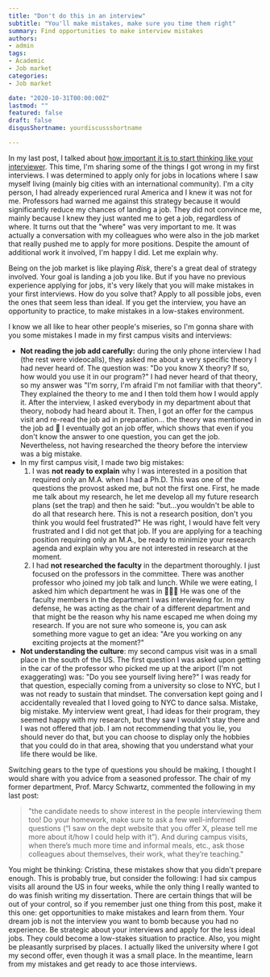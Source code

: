 ```yaml
---
title: "Don't do this in an interview"
subtitle: "You'll make mistakes, make sure you time them right"
summary: Find opportunities to make interview mistakes
authors:
- admin
tags:
- Academic
- Job market
categories:
- Job market

date: "2020-10-31T00:00:00Z"
lastmod: ""
featured: false
draft: false
disqusShortname: yourdiscussshortname

---
```


In my last post, I talked about [how important it is to start thinking like your interviewer](https://crislozano.me/post/interview-mindset/). This time, I'm sharing some of the things I got wrong in my first interviews. I was determined to apply only for jobs in locations where I saw myself living (mainly big cities with an international community). I'm a city person, I had already experienced rural America and I knew it was not for me. Professors had warned me against this strategy because it would significantly reduce my chances of landing a job. They did not convince me, mainly because I knew they just wanted me to get a job, regardless of where. It turns out that the "where" was very important to me. It was actually a conversation with my colleagues who were also in the job market that really pushed me to apply for more positions. Despite the amount of additional work it involved, I'm happy I did. Let me explain why. 

Being on the job market is like playing *Risk*, there's a great deal of strategy involved. Your goal is landing a job you like. But if you have no previous experience applying for jobs, it's very likely that you will make mistakes in your first interviews. How do you solve that? Apply to all possible jobs, even the ones that seem less than ideal. If you get the interview, you have an opportunity to practice, to make mistakes in a low-stakes environment. 

I know we all like to hear other people's miseries, so I'm gonna share with you some mistakes I made in my first campus visits and interviews:

- **Not reading the job add carefully:** during the only phone interview I had (the rest were videocalls), they asked me about a very specific theory I had never heard of. The question was: "Do you know X theory? If so, how would you use it in our program?" I had never heard of that theory, so my answer was "I'm sorry, I'm afraid I'm not familiar with that theory". They explained the theory to me and I then told them how I would apply it. After the interview, I asked everybody in my department about that theory, nobody had heard about it. Then, I got an offer for the campus visit and re-read the job ad in preparation... the theory was mentioned in the job ad 😬 I eventually got an job offer, which shows that even if you don't know the answer to one question, you can get the job. Nevertheless, not having researched the theory before the interview was a big mistake.
- In my first campus visit, I made two big mistakes:
    1. I was **not ready to explain** why I was interested in a position that required only an M.A. when I had a Ph.D. This was one of the questions the provost asked me, but not the first one. First, he made me talk about my research, he let me develop all my future research plans (set the trap) and then he said: "but...you wouldn't be able to do all that research here. This is not a research position, don't you think you would feel frustrated?" He was right, I would have felt very frustrated and I did not get that job. If you are applying for a teaching position requiring only an M.A., be ready to minimize your research agenda and explain why you are not interested in research at the moment. 
    2. I had **not researched the faculty** in the department thoroughly. I just focused on the professors in the committee. There was another professor who joined my job talk and lunch. While we were eating, I asked him which department he was in 🤦🏻‍♀️ He was one of the faculty members in the department I was interviewing for. In my defense, he was acting as the chair of a different department and that might be the reason why his name escaped me when doing my research. If you are not sure who someone is, you can ask something more vague to get an idea: "Are you working on any exciting projects at the moment?"
- **Not understanding the culture**: my second campus visit was in a small place in the south of the US. The first question I was asked upon getting in the car of the professor who picked me up at the ariport (I'm not exaggerating) was: "Do you see yourself living here?" I was ready for that question, especially coming from a university so close to NYC, but I was not ready to sustain that mindset. The conversation kept going and I accidentally revealed that I loved going to NYC to dance salsa. Mistake, big mistake. My interview went great, I had ideas for their program, they seemed happy with my research, but they saw I wouldn't stay there and I was not offered that job. I am not recommending that you lie, you should never do that, but you can choose to display only the hobbies that you could do in that area, showing that you understand what your life there would be like.

Switching gears to the type of questions you should be making, I thought I would share with you advice from a seasoned professor. The chair of my former department, Prof. Marcy Schwartz, commented the following in my last post:

> "the candidate needs to show interest in the people interviewing them too! Do your homework, make sure to ask a few well-informed questions (“I saw on the dept website that you offer X, please tell me more about it/how I could help with it”). And during campus visits, when there’s much more time and informal meals, etc., ask those colleagues about themselves, their work, what they’re teaching."

You might be thinking: Cristina, these mistakes show that you didn't prepare enough. This is probably true, but consider the following: I had six campus visits all around the US in four weeks, while the only thing I really wanted to do was finish writing my dissertation. There are certain things that will be out of your control, so if you remember just one thing from this post, make it this one: get opportunities to make mistakes and learn from them. Your dream job is not the interview you want to bomb because you had no experience. Be strategic about your interviews and apply for the less ideal jobs. They could become a low-stakes situation to practice. Also, you might be pleasantly surprised by places. I actually liked the university where I got my second offer, even though it was a small place. In the meantime, learn from my mistakes and get ready to ace those interviews.

